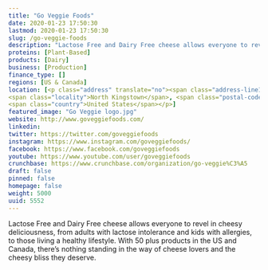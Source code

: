 ```yaml
---
title: "Go Veggie Foods"
date: 2020-01-23 17:50:30
lastmod: 2020-01-23 17:50:30
slug: /go-veggie-foods
description: "Lactose Free and Dairy Free cheese allows everyone to revel in cheesy deliciousness, from adults with lactose intolerance and kids with allergies, to those living a healthy lifestyle. With 50 plus products in the US and Canada, there’s nothing standing in the way of cheese lovers and the cheesy bliss they deserve."
proteins: [Plant-Based]
products: [Dairy]
business: [Production]
finance_type: []
regions: [US & Canada]
location: [<p class="address" translate="no"><span class="address-line1">Whitecap Drive</span><br>
<span class="locality">North Kingstown</span>, <span class="postal-code">02852</span><br>
<span class="country">United States</span></p>]
featured_image: "Go Veggie logo.jpg"
website: http://www.goveggiefoods.com/
linkedin: 
twitter: https://twitter.com/goveggiefoods
instagram: https://www.instagram.com/goveggiefoods/
facebook: https://www.facebook.com/goveggiefoods
youtube: https://www.youtube.com/user/goveggiefoods
crunchbase: https://www.crunchbase.com/organization/go-veggie%C3%A5
draft: false
pinned: false
homepage: false
weight: 5000
uuid: 5552
---
```

Lactose Free and Dairy Free cheese allows everyone to revel in cheesy deliciousness, from adults with lactose intolerance and kids with allergies, to those living a healthy lifestyle. With 50 plus products in the US and Canada, there’s nothing standing in the way of cheese lovers and the cheesy bliss they deserve.

